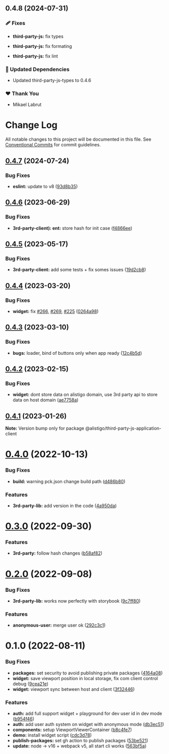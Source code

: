 ## 0.4.8 (2024-07-31)


### 🩹 Fixes

- **third-party-js:** fix types

- **third-party-js:** fix formating

- **third-party-js:** fix lint


### 🧱 Updated Dependencies

- Updated third-party-js-types to 0.4.6


### ❤️  Thank You

- Mikael Labrut

# Change Log

All notable changes to this project will be documented in this file.
See [Conventional Commits](https://conventionalcommits.org) for commit guidelines.

## [0.4.7](https://github.com/alistigo/core/compare/@alistigo/third-party-js-application-client@0.4.6...@alistigo/third-party-js-application-client@0.4.7) (2024-07-24)

### Bug Fixes

- **eslint:** update to v8 ([93d8b35](https://github.com/alistigo/core/commit/93d8b35893b96c36ba4f6b84442c9eab32360424))

## [0.4.6](https://github.com/alistigo/core/compare/@alistigo/third-party-js-application-client@0.4.5...@alistigo/third-party-js-application-client@0.4.6) (2023-06-29)

### Bug Fixes

- **3rd-party-client): ent:** store hash for init case ([f4866ee](https://github.com/alistigo/core/commit/f4866ee74b80851a0f7f50aaf7cf648dff3c5ad8))

## [0.4.5](https://github.com/alistigo/core/compare/@alistigo/third-party-js-application-client@0.4.4...@alistigo/third-party-js-application-client@0.4.5) (2023-05-17)

### Bug Fixes

- **3rd-party-client:** add some tests + fix somes issues ([19d2cb8](https://github.com/alistigo/core/commit/19d2cb8bdf9d1a7b15825e73b57cfeddde3ddf6a))

## [0.4.4](https://github.com/alistigo/core/compare/@alistigo/third-party-js-application-client@0.4.3...@alistigo/third-party-js-application-client@0.4.4) (2023-03-20)

### Bug Fixes

- **widget:** fix [#266](https://github.com/alistigo/core/issues/266), [#269](https://github.com/alistigo/core/issues/269), [#225](https://github.com/alistigo/core/issues/225) ([0264a98](https://github.com/alistigo/core/commit/0264a98ffc97ad1fab135bab333653f782035230))

## [0.4.3](https://github.com/alistigo/core/compare/@alistigo/third-party-js-application-client@0.4.2...@alistigo/third-party-js-application-client@0.4.3) (2023-03-10)

### Bug Fixes

- **bugs:** loader, bind of buttons only when app ready ([12c4b5d](https://github.com/alistigo/core/commit/12c4b5d48cbac6e1ad3a53773db990114373afff))

## [0.4.2](https://github.com/alistigo/core/compare/@alistigo/third-party-js-application-client@0.4.1...@alistigo/third-party-js-application-client@0.4.2) (2023-02-15)

### Bug Fixes

- **widget:** dont store data on alistigo domain, use 3rd party api to store data on host domain ([ae7758a](https://github.com/alistigo/core/commit/ae7758a925e3303ca65e5865ad1cdf676501905b))

## [0.4.1](https://github.com/alistigo/core/compare/@alistigo/third-party-js-application-client@0.4.0...@alistigo/third-party-js-application-client@0.4.1) (2023-01-26)

**Note:** Version bump only for package @alistigo/third-party-js-application-client

# [0.4.0](https://github.com/alistigo/core/compare/@alistigo/third-party-js-application-client@0.3.0...@alistigo/third-party-js-application-client@0.4.0) (2022-10-13)

### Bug Fixes

- **build:** warning pck.json change build path ([d486b80](https://github.com/alistigo/core/commit/d486b8050f49ca9557c8b433fce1f63096ba60b4))

### Features

- **3rd-party-lib:** add version in the code ([4a950da](https://github.com/alistigo/core/commit/4a950da0bc75047f5ed32b3a17371a85ee6d31bd))

# [0.3.0](https://github.com/alistigo/core/compare/@alistigo/third-party-js-application-client@0.2.0...@alistigo/third-party-js-application-client@0.3.0) (2022-09-30)

### Features

- **3rd-party:** follow hash changes ([b58af82](https://github.com/alistigo/core/commit/b58af82ea1f6721e0088c5f833482ce17fa1fb18))

# [0.2.0](https://github.com/alistigo/core/compare/@alistigo/third-party-js-application-client@0.1.0...@alistigo/third-party-js-application-client@0.2.0) (2022-09-08)

### Bug Fixes

- **3rd-party-lib:** works now perfectly with storybook ([9c7ff80](https://github.com/alistigo/core/commit/9c7ff80e89c091d54fef02e594e588f576e69cd9))

### Features

- **anonymous-user:** merge user ok ([292c3c1](https://github.com/alistigo/core/commit/292c3c1498b50b09af43a4e7169b2c1684ddaa0c))

# 0.1.0 (2022-08-11)

### Bug Fixes

- **packages:** set security to avoid publishing private packages ([4164a08](https://github.com/alistigo/core/commit/4164a08d2b046cc624471892a44cf8ddc250b1a4))
- **widget:** save viewport position in local storage, fix com client control debug ([9cea21e](https://github.com/alistigo/core/commit/9cea21e5a478ce78659de35d747cf740b1d520a6))
- **widget:** viewport sync between host and client ([3f32446](https://github.com/alistigo/core/commit/3f32446588df633ddf729bf0a6404049171aa080))

### Features

- **auth:** add full support widget + playground for dev user id in dev mode ([b954f46](https://github.com/alistigo/core/commit/b954f462784ba7fc9d2dacfaaf62751d3e07de81))
- **auth:** add user auth system on widget with anonymous mode ([db3ec51](https://github.com/alistigo/core/commit/db3ec5165e6b23259f1c8e1e3996c3b8420bb116))
- **components:** setup ViewportViewerContainer ([b8c4fe7](https://github.com/alistigo/core/commit/b8c4fe7c4047f72752d9f1b1b2f84ad87d85a44a))
- **demo:** install widget script ([cdc3d78](https://github.com/alistigo/core/commit/cdc3d78c543bf5baeb5668577683beadcff1b9e5))
- **publish-packages:** set gh action to publish packages ([53be521](https://github.com/alistigo/core/commit/53be521b42203e9bafb95af274c42b75b7943eab))
- **update:** node -> v16 + webpack v5, all start cli works ([563bf5a](https://github.com/alistigo/core/commit/563bf5a8f6e9ea3b327a075acf8931fb1158f225))
